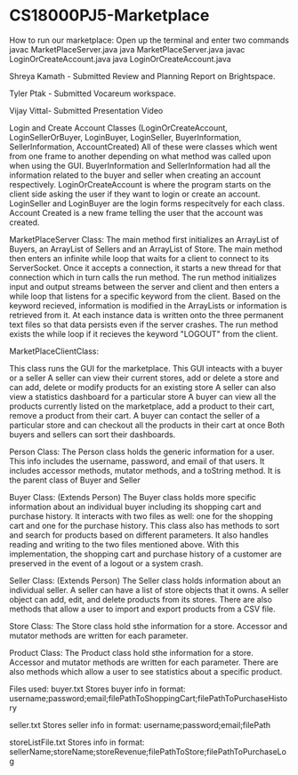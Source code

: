 # CS18000PJ5-Marketplace
How to run our marketplace: 
Open up the terminal and enter two commands 
javac MarketPlaceServer.java 
java MarketPlaceServer.java 
javac LoginOrCreateAccount.java
java LoginOrCreateAccount.java

Shreya Kamath - Submitted Review and Planning Report on Brightspace. 

Tyler Ptak - Submitted Vocareum workspace.

Vijay Vittal- Submitted Presentation Video


Login and Create Account Classes (LoginOrCreateAccount, LoginSellerOrBuyer, LoginBuyer, LoginSeller, 
BuyerInformation, SellerInformation, AccountCreated)
All of these were classes which went from one frame to another depending on what method was called upon when using the GUI. BuyerInformation and SellerInformation had all the information related to the buyer and seller when creating an account respectively. LoginOrCreateAccount is where the program starts on the client side asking the user if they want to login or create an account. LoginSeller and LoginBuyer are the login forms respecitvely for each class. Account Created is a new frame telling the user that the account was created.

MarketPlaceServer Class:
The main method first initializes an ArrayList of Buyers, an ArrayList of Sellers and an ArrayList of Store. The main method then enters an infinite while loop that waits for a client to connect to its ServerSocket. Once it accepts a connection, it starts a new thread for that connection which in turn calls the run method. The run method initializes input and output streams between the server and client and then enters a while loop that listens for a specific keyword from the client.
Based on the keyword recieved, information is modified in the ArrayLists or information is retrieved from it. At each instance data is written onto the three permanent text files so that data persists even if the server crashes. 
The run method exists the while loop if it recieves the keyword "LOGOUT" from the client.

MarketPlaceClientClass:

This class runs the GUI for the marketplace. This GUI inteacts with a buyer or a seller
A seller can view their current stores, add or delete a store and can add, delete or modify products
for an existing store
A seller can also view a statistics dashboard for a particular store
A buyer can view all the products currently listed on the marketplace, add a product to their cart,
remove a product from their cart.
A buyer can contact the seller of a particular store and can checkout all the products in their cart at once
Both buyers and sellers can sort their dashboards.

Person Class:
The Person class holds the generic information for a user. This info
includes the username, password, and email of that users. It includes 
accessor methods, mutator methods, and a toString method. It is the parent class 
of Buyer and Seller

Buyer Class: (Extends Person)
The Buyer class holds more specific information about an individual buyer including
its shopping cart and purchase history. It interacts with two files as well: one
for the shopping cart and one for the purchase history. This class also has methods 
to sort and search for products based on different parameters. It also handles
reading and writing to the two files mentioned above. With this implementation,
the shopping cart and purchase history of a customer are preserved in the event 
of a logout or a system crash. 

Seller Class: (Extends Person)
The Seller class holds information about an individual seller. A seller
can have a list of store objects that it owns. A seller object can add,
edit, and delete products from its stores. There are also methods that allow
a user to import and export products from a CSV file. 

Store Class:
The Store class hold sthe information for a store. Accessor and mutator
methods are written for each parameter.

Product Class:
The Product class hold sthe information for a store. Accessor and mutator
methods are written for each parameter. There are also methods which 
allow a user to see statistics about a specific product.

Files used:
buyer.txt
Stores buyer info in format:
username;password;email;filePathToShoppingCart;filePathToPurchaseHistory

seller.txt
Stores seller info in format:
username;password;email;filePath

storeListFile.txt
Stores info in format:
sellerName;storeName;storeRevenue;filePathToStore;filePathToPurchaseLog


